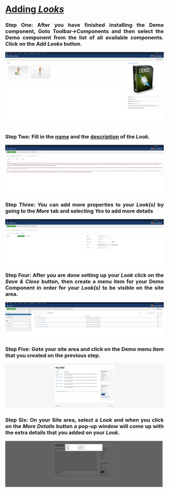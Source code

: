 <div style="text-align: justify">

# <u>Adding *Looks*</u>

### Step One: After you have finished installing the Demo component, Goto Toolbar->Components and then select the Demo component from the list of all available components. Click on the *Add Looks* button.
![Add Look](../assets/demo/addLook1.png "Step One")

### Step Two: Fill in the <u>name</u> and the <u>description</u> of the *Look.*
![Add Look](../assets/demo/addLook2.png "Step Two")

### Step Three: You can add more properties to your *Look(s)* by going to the *More* tab and selecting *Yes* to add more details
![Add Look](../assets/demo/addLook3.png "Step Three")

### Step Four: After you are done setting up your *Look* click on the *Save & Close* button, then create a menu item for your Demo Component in order for your *Look(s)* to be visible on the site area.
![Add Look](../assets/demo/addLook4.png "Step Four")

### Step Five: Goto your site area and click on the Demo menu item that you created on the previous step.
![Add Look](../assets/demo/addLook5.png "Step Five")

### Step Six: On your Site area, select a *Look* and when you click on the *More Details* button a pop-up window will come up with the extra details that you added on your *Look*.
![Add Look](../assets/demo/addLook6.png "Step Six")

</div>
